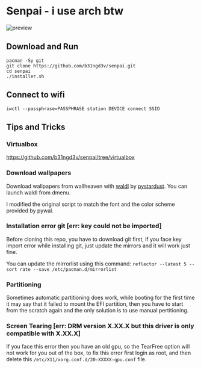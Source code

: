 # Senpai - i use arch btw

![preview](https://user-images.githubusercontent.com/64733912/174498063-09555ee4-f545-4fc3-986e-a1f07787c5da.jpg)

## Download and Run

```
pacman -Sy git
git clone https://github.com/b31ngd3v/senpai.git
cd senpai
./installer.sh
```

## Connect to wifi

```
iwctl --passphrase=PASSPHRASE station DEVICE connect SSID
```

## Tips and Tricks

### Virtualbox

https://github.com/b31ngd3v/senpai/tree/virtualbox

### Download wallpapers

Download wallpapers from wallheaven with [waldl](https://github.com/pystardust/waldl) by [pystardust](https://github.com/pystardust). You can launch waldl from dmenu.

I modified the original script to match the font and the color scheme provided by pywal.

### Installation error git [err: key could not be imported]

Before cloning this repo, you have to download git first, if you face key import error while installing git, just update the mirrors and it will work just fine.

You can update the mirrorlist using this command: `reflector --latest 5 --sort rate --save /etc/pacman.d/mirrorlist`

### Partitioning

Sometimes automatic partitioning does work, while booting for the first time it may say that it failed to mount the EFI partition, then you have to start from the scratch again and the only solution is to use manual pertitioning.

### Screen Tearing [err: DRM version X.XX.X but this driver is only compatible with X.XX.X]

If you face this error then you have an old gpu, so the TearFree option will not work for you out of the box, to fix this error first login as root, and then delete this `/etc/X11/xorg.conf.d/20-XXXXX-gpu.conf` file.
